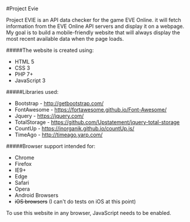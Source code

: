 #Project Evie

Project EVIE is an API data checker for the game EVE Online. it will fetch information from the EVE Online API servers and display it on a webpage.
My goal is to build a mobile-friendly website that will always display the most recent available data when the page loads.


#####The website is created using:
* HTML 5
* CSS 3
* PHP 7+
* JavaScript 3


#####Libraries used:
* Bootstrap - http://getbootstrap.com/
* FontAwesome - https://fortawesome.github.io/Font-Awesome/
* Jquery - https://jquery.com/
* TotalStorage - https://github.com/Upstatement/jquery-total-storage
* CountUp - https://inorganik.github.io/countUp.js/
* TimeAgo - http://timeago.yarp.com/


#####Browser support intended for:
* Chrome
* Firefox
* IE9+
* Edge
* Safari
* Opera
* Android Browsers
* ~~iOS browsers~~ (I can't do tests on iOS at this point)

To use this website in any browser, JavaScript needs to be enabled.
